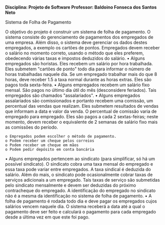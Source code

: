 **Disciplina: Projeto de Software
	Professor: Baldoino Fonseca dos Santos Neto**

Sistema de Folha de Pagamento

O objetivo do projeto é construir um sistema de folha de pagamento. O sistema consiste do
gerenciamento de pagamentos dos empregados de uma empresa. Além disso, o sistema deve
gerenciar os dados destes empregados, a exemplo os cartões de pontos. Empregados devem receber
o salário no momento correto, usando o método que eles preferem, obedecendo várias taxas e
impostos deduzidos do salário.
	• Alguns empregados são horistas. Eles recebem um salário por hora trabalhada. Eles
	submetem "cartões de ponto" todo dia para informar o número de horas trabalhadas naquele
	dia. Se um empregado trabalhar mais do que 8 horas, deve receber 1.5 a taxa normal
	durante as horas extras. Eles são pagos toda sexta-feira.
	• Alguns empregados recebem um salário fixo mensal. São pagos no último dia útil do mês
	(desconsidere feriados). Tais empregados são chamados "assalariados".
	• Alguns empregados assalariados são comissionados e portanto recebem uma comissão, um
	percentual das vendas que realizam. Eles submetem resultados de vendas que informam a
	data e valor da venda. O percentual de comissão varia de empregado para empregado. Eles
	são pagos a cada 2 sextas-feiras; neste momento, devem receber o equivalente de 2 semanas
	de salário fixo mais as comissões do período.

    o Empregados podem escolher o método de pagamento.
    o Podem receber um cheque pelos correios
    o Podem receber um cheque em mãos
    o Podem pedir depósito em conta bancária

  • Alguns empregados pertencem ao sindicato (para simplificar, só há um possível sindicato).
  O sindicato cobra uma taxa mensal do empregado e essa taxa pode variar entre
  empregados. A taxa sindical é deduzida do salário. Além do mais, o sindicato pode
  ocasionalmente cobrar taxas de serviços adicionais a um empregado. Tais taxas de serviço
  são submetidas pelo sindicato mensalmente e devem ser deduzidas do próximo
  contracheque do empregado. A identificação do empregado no sindicato não é a mesma da
  identificação no sistema de folha de pagamento.
  • A folha de pagamento é rodada todo dia e deve pagar os empregados cujos salários vencem
  naquele dia. O sistema receberá a data até a qual o pagamento deve ser feito e calculará o
  pagamento para cada empregado desde a última vez em que este foi pago.
